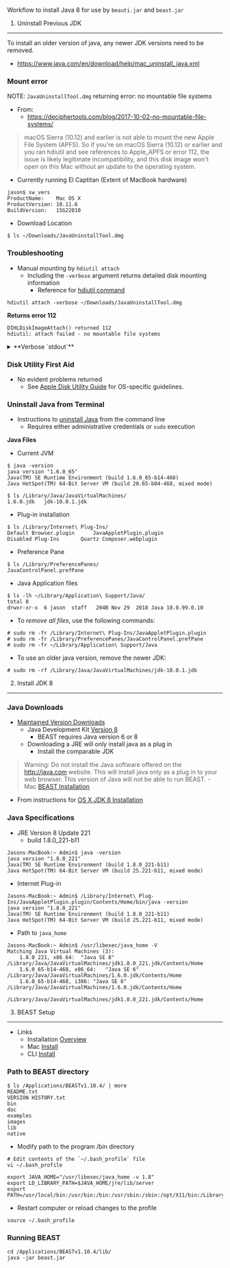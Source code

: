 Workflow to install Java 8 for use by `beauti.jar` and `beast.jar`

1) Uninstall Previous JDK
-------------------------

To install an older version of java, any newer JDK versions need to be removed.

-   <https://www.java.com/en/download/help/mac_uninstall_java.xml>

### Mount error

NOTE: `JavaUninstallTool.dmg` returning error: no mountable file systems

-   From:
    -   <https://deciphertools.com/blog/2017-10-02-no-mountable-file-systems/>

> macOS Sierra (10.12) and earlier is not able to mount the new Apple File System (APFS). So if you're on macOS Sierra (10.12) or earlier and you ran hdiutil and see references to Apple\_APFS or error 112, the issue is likely legitimate incompatibility, and this disk image won't open on this Mac without an update to the operating system.

-   Currently running El Captitan (Extent of MacBook hardware)

<!-- -->

    jason$ sw_vers
    ProductName:    Mac OS X
    ProductVersion: 10.11.6
    BuildVersion:   15G22010

-   Download Location

<!-- -->

    $ ls ~/Downloads/JavaUninstallTool.dmg 

### Troubleshooting

-   Manual mounting by `hdiutil attach`
    -   Including the `-verbose` argument returns detailed disk mounting information
        -   Reference for [hdiutil command](https://superuser.com/questions/19426/im-unable-to-mount-a-dmg-getting-a-no-mountable-filesystems-error)

<!-- -->

    hdiutil attach -verbose ~/Downloads/JavaUninstallTool.dmg 

**Returns error 112**

    DIHLDiskImageAttach() returned 112
    hdiutil: attach failed - no mountable file systems

<details><summary>**Verbose `stdout`**</summary>
<p>
    $ hdiutil attach -verbose ~/Downloads/JavaUninstallTool.dmg 
    Initializing…
    DIBackingStoreInstantiatorProbe: interface  0, score      100, CBSDBackingStore
    DIBackingStoreInstantiatorProbe: interface  1, score    -1000, CBundleBackingStore
    DIBackingStoreInstantiatorProbe: interface  2, score    -1000, CRAMBackingStore
    DIBackingStoreInstantiatorProbe: interface  3, score      100, CCarbonBackingStore
    DIBackingStoreInstantiatorProbe: interface  4, score    -1000, CDevBackingStore
    DIBackingStoreInstantiatorProbe: interface  5, score    -1000, CCURLBackingStore
    DIBackingStoreInstantiatorProbe: interface  6, score    -1000, CVectoredBackingStore
    DIBackingStoreInstantiatorProbe: interface  0, score      100, CBSDBackingStore
    DIBackingStoreInstantiatorProbe: interface  1, score    -1000, CBundleBackingStore
    DIBackingStoreInstantiatorProbe: interface  2, score    -1000, CRAMBackingStore
    DIBackingStoreInstantiatorProbe: interface  3, score      100, CCarbonBackingStore
    DIBackingStoreInstantiatorProbe: interface  4, score    -1000, CDevBackingStore
    DIBackingStoreInstantiatorProbe: interface  5, score    -1000, CCURLBackingStore
    DIBackingStoreInstantiatorProbe: interface  6, score    -1000, CVectoredBackingStore
    DIFileEncodingInstantiatorProbe: interface  0, score    -1000, CMacBinaryEncoding
    DIFileEncodingInstantiatorProbe: interface  1, score    -1000, CAppleSingleEncoding
    DIFileEncodingInstantiatorProbe: interface  2, score    -1000, CEncryptedEncoding
    DIFileEncodingInstantiatorProbe: interface  0, score      900, CUDIFEncoding
    DIFileEncodingNewWithBackingStore: CUDIFEncoding
    DIFileEncodingNewWithBackingStore: instantiator returned 0
    DIFileEncodingInstantiatorProbe: interface  0, score    -1000, CSegmentedNDIFEncoding
    DIFileEncodingInstantiatorProbe: interface  1, score    -1000, CSegmentedUDIFEncoding
    DIFileEncodingInstantiatorProbe: interface  2, score    -1000, CSegmentedUDIFRawEncoding
    DIDiskImageInstantiatorProbe: interface  0, score     1000, CUDIFDiskImage
    DIDiskImageInstantiatorProbe: interface  1, score        0, CSparseBundleDiskImage
    DIDiskImageInstantiatorProbe: interface  2, score        0, CSparseDiskImage
    CRawDiskImage: data fork length 0x0000000000096BC6 (617414) not a multiple of 512.
    DIDiskImageInstantiatorProbe: interface  3, score     -100, CRawDiskImage
    DIDiskImageInstantiatorProbe: interface  4, score        0, CDARTDiskImage
    DIDiskImageInstantiatorProbe: interface  5, score        0, CDiskCopy42DiskImage
    DIDiskImageInstantiatorProbe: interface  6, score    -1000, CNDIFDiskImage
    DIDiskImageInstantiatorProbe: interface  8, score     -100, CShadowedDiskImage
    DIDiskImageInstantiatorProbe: interface  9, score    -1000, CCFPlugInDiskImage
    DIDiskImageInstantiatorProbe: interface 10, score     -100, CWrappedDiskImage
    DIDiskImageNewWithBackingStore: CUDIFDiskImage
    DIDiskImageNewWithBackingStore: instantiator returned 0
    Verifying…
    Verification completed…
    Error 0 (Undefined error: 0).
    expected   CRC32 $54757AD0
    Attaching…
    DI_kextWaitQuiet: about to call IOServiceWaitQuiet...
    DI_kextWaitQuiet: IOServiceWaitQuiet took 0.000007 seconds
    2019-09-08 15:00:17.091 diskimages-helper[637:16272] DIHelperHDID serveImage: attaching drive
    {
        autodiskmount = 1;
        "hdiagent-drive-identifier" = "4AE9F948-E95F-407C-A449-30278D73B0F6";
        "unmount-timeout" = 0;
    }
    2019-09-08 15:00:17.094 diskimages-helper[637:16272] DIHelperHDID serveImage: connecting to myDrive 0x4F0B
    2019-09-08 15:00:17.096 diskimages-helper[637:16272] DIHelperHDID serveImage: register _readBuffer 0x10d97e000
    2019-09-08 15:00:17.096 diskimages-helper[637:16272] DIHelperHDID serveImage: activating drive port 19723
    2019-09-08 15:00:17.097 diskimages-helper[637:16272] DIHelperHDID serveImage: set cache enabled=TRUE returned SUCCESS.
    2019-09-08 15:00:17.097 diskimages-helper[637:16272] DIHelperHDID serveImage: set on IO thread=TRUE returned SUCCESS.
    2019-09-08 15:00:17.100 diskimages-helper[637:16272] -processKernelRequest: will sleep received
    Volume check completed…
    Mounting…
    2019-09-08 15:00:17.166 diskimages-helper[637:16264] -remountReturningDictionary: detaching because no mountable filesystems.
    DI_kextDriveDisconnect: could not disconnect from IOHDIXHDDrive object - 268435459
    diskimages-helper: DI_kextDriveDisconnect returned 268435459 ((ipc/send) invalid destination port).
    Attaching…
    Error 112 (no mountable file systems).
    Finishing…
    2019-09-08 15:00:18.218 diskimages-helper[637:16258] *** -[NSMachPort handlePortMessage:]: dropping incoming DO message because the connection is invalid
    DIHLDiskImageAttach() returned 112
    hdiutil: attach failed - no mountable file systems

</p>
</details>

### Disk Utility First Aid

-   No evident problems returned
    -   See [Apple Disk Utility Guide](https://support.apple.com/guide/disk-utility/repair-a-disk-dskutl1040/mac) for OS-specific guidelines.

### Uninstall Java from Terminal

-   Instructions to [uninstall Java](https://www.java.com/en/download/help/mac_uninstall_java.xml) from the command line
    -   Requires either administrative credentials or `sudo` execution

**Java Files**

-   Current JVM

<!-- -->

    $ java -version
    java version "1.6.0_65"
    Java(TM) SE Runtime Environment (build 1.6.0_65-b14-468)
    Java HotSpot(TM) 64-Bit Server VM (build 20.65-b04-468, mixed mode)

    $ ls /Library/Java/JavaVirtualMachines/
    1.6.0.jdk   jdk-10.0.1.jdk

-   Plug-in installation

<!-- -->

    $ ls /Library/Internet\ Plug-Ins/
    Default Browser.plugin      JavaAppletPlugin.plugin
    Disabled Plug-Ins       Quartz Composer.webplugin

-   Preference Pane

<!-- -->

    $ ls /Library/PreferencePanes/    
    JavaControlPanel.prefPane

-   Java Application files

<!-- -->

    $ ls -lh ~/Library/Application\ Support/Java/
    total 0
    drwxr-xr-x  6 jason  staff   204B Nov 29  2018 Java 10.0.99.0.10

-   To *remove all files*, use the following commands:

<!-- -->

    # sudo rm -fr /Library/Internet\ Plug-Ins/JavaAppletPlugin.plugin 
    # sudo rm -fr /Library/PreferencePanes/JavaControlPanel.prefPane
    # sudo rm -fr ~/Library/Application\ Support/Java

-   To use an older java version, remove the newer JDK:

<!-- -->

    # sudo rm -rf /Library/Java/JavaVirtualMachines/jdk-10.0.1.jdk

2) Install JDK 8
----------------

### Java Downloads

-   [Maintained Version Downloads](https://www.oracle.com/java/technologies/javase-jsp-downloads.html)
    -   Java Development Kit [Version 8](https://www.oracle.com/java/technologies/jdk8-downloads.html)
        -   BEAST requires Java version 6 or 8
    -   Downloading a JRE will only install java as a plug in
        -   Install the comparable JDK

> Warning: Do not install the Java software offered on the <http://java.com> website. This will install java only as a plug in to your web browser. This version of Java will not be able to run BEAST. - Mac [BEAST Installation](https://beast.community/install_on_mac)

-   From instructions for [OS X JDK 8 Installation](https://docs.oracle.com/javase/8/docs/technotes/guides/install/mac_jdk.html)

### Java Specifications

-   JRE Version 8 Update 221
    -   build 1.8.0\_221-b11

<!-- -->

    Jasons-MacBook:~ Admin$ java -version
    java version "1.8.0_221"
    Java(TM) SE Runtime Environment (build 1.8.0_221-b11)
    Java HotSpot(TM) 64-Bit Server VM (build 25.221-b11, mixed mode)

-   Internet Plug-in

<!-- -->

    Jasons-MacBook:~ Admin$ /Library/Internet\ Plug-Ins/JavaAppletPlugin.plugin/Contents/Home/bin/java -version
    java version "1.8.0_221"
    Java(TM) SE Runtime Environment (build 1.8.0_221-b11)
    Java HotSpot(TM) 64-Bit Server VM (build 25.221-b11, mixed mode)

-   Path to `java_home`

<!-- -->

    Jasons-MacBook:~ Admin$ /usr/libexec/java_home -V
    Matching Java Virtual Machines (3):
        1.8.0_221, x86_64:  "Java SE 8" /Library/Java/JavaVirtualMachines/jdk1.8.0_221.jdk/Contents/Home
        1.6.0_65-b14-468, x86_64:   "Java SE 6" /Library/Java/JavaVirtualMachines/1.6.0.jdk/Contents/Home
        1.6.0_65-b14-468, i386: "Java SE 6" /Library/Java/JavaVirtualMachines/1.6.0.jdk/Contents/Home

    /Library/Java/JavaVirtualMachines/jdk1.8.0_221.jdk/Contents/Home

3) BEAST Setup
--------------

-   Links
    -   Installation [Overview](https://beast.community/installing)
    -   Mac [Install](https://beast.community/install_on_mac)
    -   CLI [Install](https://beast.community/install_on_unix#homebrew-package-manager-for-mac-os-x)

### Path to BEAST directory

    $ ls /Applications/BEASTv1.10.4/ | more
    README.txt
    VERSION HISTORY.txt
    bin
    doc
    examples
    images
    lib
    native

-   Modify path to the program /bin directory

<!-- -->

    # Edit contents of the `~/.bash_profile` file
    vi ~/.bash_profile

    export JAVA_HOME="/usr/libexec/java_home -v 1.8"
    export LD_LIBRARY_PATH=$JAVA_HOME/jre/lib/server
    export PATH=/usr/local/bin:/usr/bin:/bin:/usr/sbin:/sbin:/opt/X11/bin:/Library/TeX/texbin:/Applications/BEASTv1.10.4/

-   Restart computer or reload changes to the profile

<!-- -->

    source ~/.bash_profile

### Running BEAST

    cd /Applications/BEASTv1.10.4/lib/
    java -jar beast.jar

